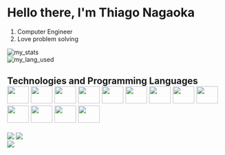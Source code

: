 <div>
<h1>Hello there, I'm Thiago Nagaoka</h1>
<ol>
  <li>Computer Engineer</li>
  <li>Love problem solving</li>
</ol>
</div>
<div style="display: flex; flex-direction=row;">
  <img src="https://github-readme-stats.vercel.app/api?username=nagaoka-thiago&show_icons=true" alt="my_stats">
</div>
<div>
<img src="https://github-readme-stats.vercel.app/api/top-langs/?username=nagaoka-thiago" alt="my_lang_used">
</div>
<div>
 <h2>Technologies and Programming Languages
 <div>
   <img src="https://cdn.jsdelivr.net/gh/devicons/devicon/icons/c/c-original.svg" width="50" height="40" />
   <img src="https://cdn.jsdelivr.net/gh/devicons/devicon/icons/cplusplus/cplusplus-original.svg" width="50" height="40" />
   <img src="https://cdn.jsdelivr.net/gh/devicons/devicon/icons/csharp/csharp-original.svg" width="50" height="40" />
   <img src="https://cdn.jsdelivr.net/gh/devicons/devicon/icons/java/java-original-wordmark.svg" width="50" height="40" />
   <img src="https://cdn.jsdelivr.net/gh/devicons/devicon/icons/microsoftsqlserver/microsoftsqlserver-plain-wordmark.svg" width="50" height="40" />
   <img src="https://cdn.jsdelivr.net/gh/devicons/devicon/icons/mysql/mysql-original-wordmark.svg" width="50" height="40" />
   <img src="https://cdn.jsdelivr.net/gh/devicons/devicon/icons/matlab/matlab-original.svg" width="50" height="40" />
   <img src="https://cdn.jsdelivr.net/gh/devicons/devicon/icons/html5/html5-original-wordmark.svg" width="50" height="40" />
   <img src="https://cdn.jsdelivr.net/gh/devicons/devicon/icons/css3/css3-original-wordmark.svg" width="50" height="40" />
   <img src="https://cdn.jsdelivr.net/gh/devicons/devicon/icons/javascript/javascript-original.svg" width="50" height="40" />
   <img src="https://cdn.jsdelivr.net/gh/devicons/devicon/icons/react/react-original-wordmark.svg" width="50" height="40" />
   <img src="https://cdn.jsdelivr.net/gh/devicons/devicon/icons/flutter/flutter-original.svg" width="50" height="40" />
   <img src="https://cdn.jsdelivr.net/gh/devicons/devicon/icons/dart/dart-original.svg" width="50" height="40" />
  </div>
</div>
<div>
  <a href="https://www.linkedin.com/in/nagaokathiago/"><img src="https://img.shields.io/badge/LinkedIn-0077B5?style=for-the-badge&logo=linkedin&logoColor=white"></a>
  <a href="https://github.com/nagaoka-thiago/"><img src="https://img.shields.io/badge/GitHub-100000?style=for-the-badge&logo=github&logoColor=white"></a>
</div>
<div>
  <img src="https://github.com/nagaoka-thiago/nagaoka-thiago/blob/output/github-contribution-grid-snake.svg">
</div>
